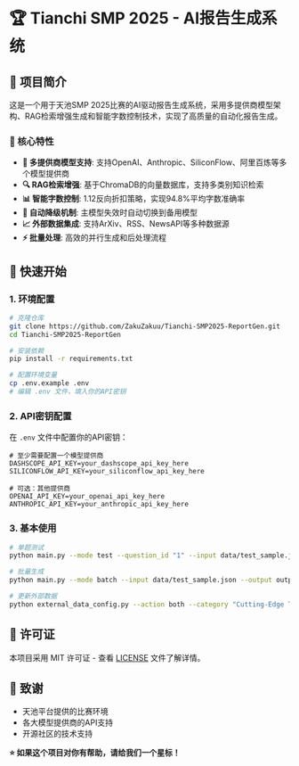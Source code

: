 # 🏆 Tianchi SMP 2025 - AI报告生成系统

## 📖 项目简介

这是一个用于天池SMP 2025比赛的AI驱动报告生成系统，采用多提供商模型架构、RAG检索增强生成和智能字数控制技术，实现了高质量的自动化报告生成。

### 🎯 核心特性

- **🤖 多提供商模型支持**: 支持OpenAI、Anthropic、SiliconFlow、阿里百炼等多个模型提供商
- **🔍 RAG检索增强**: 基于ChromaDB的向量数据库，支持多类别知识检索
- **📊 智能字数控制**: 1.12反向折扣策略，实现94.8%平均字数准确率
- **🔄 自动降级机制**: 主模型失效时自动切换到备用模型
- **📈 外部数据集成**: 支持ArXiv、RSS、NewsAPI等多种数据源
- **⚡ 批量处理**: 高效的并行生成和后处理流程

## 🚀 快速开始

### 1. 环境配置

```bash
# 克隆仓库
git clone https://github.com/ZakuZakuu/Tianchi-SMP2025-ReportGen.git
cd Tianchi-SMP2025-ReportGen

# 安装依赖
pip install -r requirements.txt

# 配置环境变量
cp .env.example .env
# 编辑 .env 文件，填入你的API密钥
```

### 2. API密钥配置

在 `.env` 文件中配置你的API密钥：

```env
# 至少需要配置一个模型提供商
DASHSCOPE_API_KEY=your_dashscope_api_key_here
SILICONFLOW_API_KEY=your_siliconflow_api_key_here

# 可选：其他提供商
OPENAI_API_KEY=your_openai_api_key_here
ANTHROPIC_API_KEY=your_anthropic_api_key_here
```

### 3. 基本使用

```bash
# 单题测试
python main.py --mode test --question_id "1" --input data/test_sample.json

# 批量生成
python main.py --mode batch --input data/test_sample.json --output output/results.json --post-process

# 更新外部数据
python external_data_config.py --action both --category "Cutting-Edge Tech & AI"
```

## 📄 许可证

本项目采用 MIT 许可证 - 查看 [LICENSE](LICENSE) 文件了解详情。

## 🙏 致谢

- 天池平台提供的比赛环境
- 各大模型提供商的API支持
- 开源社区的技术支持

**⭐ 如果这个项目对你有帮助，请给我们一个星标！**
